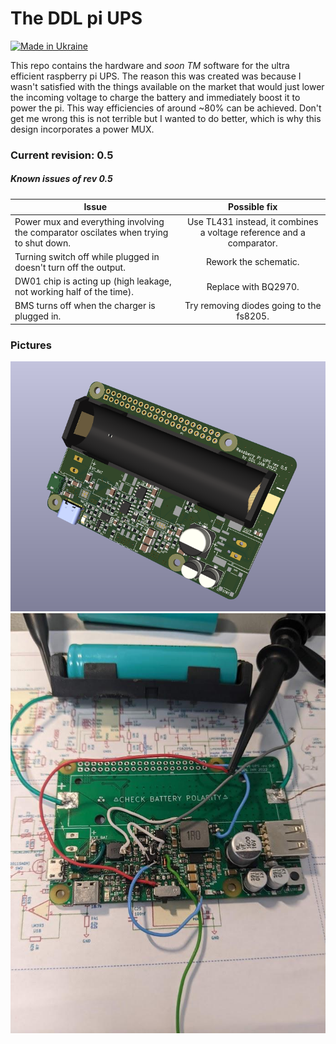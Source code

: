 # The DDL pi UPS
[![Made in Ukraine](https://img.shields.io/badge/made_in-ukraine-ffd700.svg?labelColor=0057b7)](https://vshymanskyy.github.io/StandWithUkraine)

This repo contains the hardware and *soon TM* software for the ultra efficient raspberry pi UPS.
The reason this was created was because I wasn't satisfied with the things available on the market
that would just lower the incoming voltage to charge the battery and immediately boost it to power the pi. This way efficiencies of around ~80% can be achieved. Don't get me wrong this is not terrible but I wanted to do better, which is why this design incorporates a power MUX.

### Current revision: 0.5

##### Known issues of rev 0.5

| Issue  | Possible fix |
| ------------- |:-------------:|
| Power mux and everything involving the comparator oscilates when trying to shut down. | Use TL431 instead, it combines a voltage reference and a comparator. |
| Turning switch off while plugged in doesn't turn off the output. | Rework the schematic. |
| DW01 chip is acting up (high leakage, not working half of the time). | Replace with BQ2970. |
| BMS turns off when the charger is plugged in. | Try removing diodes going to the fs8205. |

### Pictures
![3D render](https://github.com/diminDDL/PiUPS/blob/main/assets/3D.png)
![Photo in development](https://github.com/diminDDL/PiUPS/blob/main/assets/dev.jpg)
